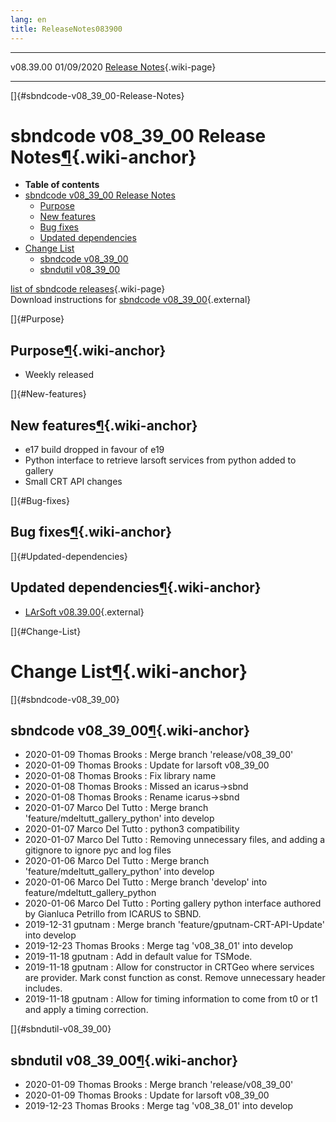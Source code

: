```yaml
---
lang: en
title: ReleaseNotes083900
---
```


  ----------- ------------ -- -- ------------------------------------------------------
  v08.39.00   01/09/2020         [Release Notes](ReleaseNotes083900.html){.wiki-page}
  ----------- ------------ -- -- ------------------------------------------------------

[]{#sbndcode-v08_39_00-Release-Notes}

sbndcode v08\_39\_00 Release Notes[¶](#sbndcode-v08_39_00-Release-Notes){.wiki-anchor}
======================================================================================

-   **Table of contents**
-   [sbndcode v08\_39\_00 Release
    Notes](#sbndcode-v08_39_00-Release-Notes)
    -   [Purpose](#Purpose)
    -   [New features](#New-features)
    -   [Bug fixes](#Bug-fixes)
    -   [Updated dependencies](#Updated-dependencies)
-   [Change List](#Change-List)
    -   [sbndcode v08\_39\_00](#sbndcode-v08_39_00)
    -   [sbndutil v08\_39\_00](#sbndutil-v08_39_00)

[list of sbndcode
releases](List_of_SBND_code_releases.html){.wiki-page}\
Download instructions for [sbndcode
v08\_39\_00](http://scisoft.fnal.gov/scisoft/bundles/sbnd/v08_39_00/sbndcode-v08_39_00.html){.external}

[]{#Purpose}

Purpose[¶](#Purpose){.wiki-anchor}
----------------------------------

-   Weekly released

[]{#New-features}

New features[¶](#New-features){.wiki-anchor}
--------------------------------------------

-   e17 build dropped in favour of e19
-   Python interface to retrieve larsoft services from python added to
    gallery
-   Small CRT API changes

[]{#Bug-fixes}

Bug fixes[¶](#Bug-fixes){.wiki-anchor}
--------------------------------------

[]{#Updated-dependencies}

Updated dependencies[¶](#Updated-dependencies){.wiki-anchor}
------------------------------------------------------------

-   [LArSoft
    v08.39.00](https://cdcvs.fnal.gov/redmine/projects/larsoft/wiki/ReleaseNotes083900){.external}

[]{#Change-List}

Change List[¶](#Change-List){.wiki-anchor}
==========================================

[]{#sbndcode-v08_39_00}

sbndcode v08\_39\_00[¶](#sbndcode-v08_39_00){.wiki-anchor}
----------------------------------------------------------

-   2020-01-09 Thomas Brooks : Merge branch \'release/v08\_39\_00\'
-   2020-01-09 Thomas Brooks : Update for larsoft v08\_39\_00
-   2020-01-08 Thomas Brooks : Fix library name
-   2020-01-08 Thomas Brooks : Missed an icarus-\>sbnd
-   2020-01-08 Thomas Brooks : Rename icarus-\>sbnd
-   2020-01-07 Marco Del Tutto : Merge branch
    \'feature/mdeltutt\_gallery\_python\' into develop
-   2020-01-07 Marco Del Tutto : python3 compatibility
-   2020-01-07 Marco Del Tutto : Removing unnecessary files, and adding
    a gitignore to ignore pyc and log files
-   2020-01-06 Marco Del Tutto : Merge branch
    \'feature/mdeltutt\_gallery\_python\' into develop
-   2020-01-06 Marco Del Tutto : Merge branch \'develop\' into
    feature/mdeltutt\_gallery\_python
-   2020-01-06 Marco Del Tutto : Porting gallery python interface
    authored by Gianluca Petrillo from ICARUS to SBND.
-   2019-12-31 gputnam : Merge branch \'feature/gputnam-CRT-API-Update\'
    into develop
-   2019-12-23 Thomas Brooks : Merge tag \'v08\_38\_01\' into develop
-   2019-11-18 gputnam : Add in default value for TSMode.
-   2019-11-18 gputnam : Allow for constructor in CRTGeo where services
    are provider. Mark const function as const. Remove unnecessary
    header includes.
-   2019-11-18 gputnam : Allow for timing information to come from t0 or
    t1 and apply a timing correction.

[]{#sbndutil-v08_39_00}

sbndutil v08\_39\_00[¶](#sbndutil-v08_39_00){.wiki-anchor}
----------------------------------------------------------

-   2020-01-09 Thomas Brooks : Merge branch \'release/v08\_39\_00\'
-   2020-01-09 Thomas Brooks : Update for larsoft v08\_39\_00
-   2019-12-23 Thomas Brooks : Merge tag \'v08\_38\_01\' into develop
